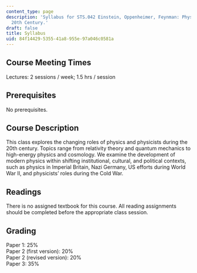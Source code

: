 ```yaml
---
content_type: page
description: 'Syllabus for STS.042 Einstein, Oppenheimer, Feynman: Physics in the
  20th Century.'
draft: false
title: Syllabus
uid: 84f14429-5355-41a8-955e-97a046c0581a
---
```

## Course Meeting Times

Lectures: 2 sessions / week; 1.5 hrs / session

## Prerequisites

No prerequisites.

## Course Description

This class explores the changing roles of physics and physicists during the 20th century. Topics range from relativity theory and quantum mechanics to high-energy physics and cosmology. We examine the development of modern physics within shifting institutional, cultural, and political contexts, such as physics in Imperial Britain, Nazi Germany, US efforts during World War II, and physicists’ roles during the Cold War.

## Readings

There is no assigned textbook for this course. All reading assignments should be completed before the appropriate class session. 

## Grading

Paper 1: 25%   
Paper 2 (first version): 20%   
Paper 2 (revised version): 20%   
Paper 3: 35%